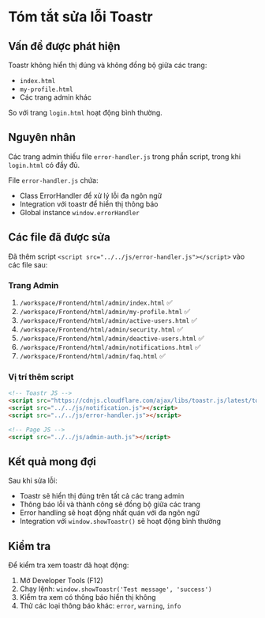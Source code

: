 # Tóm tắt sửa lỗi Toastr

## Vấn đề được phát hiện

Toastr không hiển thị đúng và không đồng bộ giữa các trang:
- `index.html` 
- `my-profile.html`
- Các trang admin khác

So với trang `login.html` hoạt động bình thường.

## Nguyên nhân

Các trang admin thiếu file `error-handler.js` trong phần script, trong khi `login.html` có đầy đủ.

File `error-handler.js` chứa:
- Class ErrorHandler để xử lý lỗi đa ngôn ngữ
- Integration với toastr để hiển thị thông báo
- Global instance `window.errorHandler`

## Các file đã được sửa

Đã thêm script `<script src="../../js/error-handler.js"></script>` vào các file sau:

### Trang Admin
1. `/workspace/Frontend/html/admin/index.html` ✅
2. `/workspace/Frontend/html/admin/my-profile.html` ✅ 
3. `/workspace/Frontend/html/admin/active-users.html` ✅
4. `/workspace/Frontend/html/admin/security.html` ✅
5. `/workspace/Frontend/html/admin/deactive-users.html` ✅
6. `/workspace/Frontend/html/admin/notifications.html` ✅
7. `/workspace/Frontend/html/admin/faq.html` ✅

### Vị trí thêm script
```html
<!-- Toastr JS -->
<script src="https://cdnjs.cloudflare.com/ajax/libs/toastr.js/latest/toastr.min.js"></script>
<script src="../../js/notification.js"></script>
<script src="../../js/error-handler.js"></script>

<!-- Page JS -->
<script src="../../js/admin-auth.js"></script>
```

## Kết quả mong đợi

Sau khi sửa lỗi:
- Toastr sẽ hiển thị đúng trên tất cả các trang admin
- Thông báo lỗi và thành công sẽ đồng bộ giữa các trang
- Error handling sẽ hoạt động nhất quán với đa ngôn ngữ
- Integration với `window.showToastr()` sẽ hoạt động bình thường

## Kiểm tra

Để kiểm tra xem toastr đã hoạt động:
1. Mở Developer Tools (F12)
2. Chạy lệnh: `window.showToastr('Test message', 'success')`
3. Kiểm tra xem có thông báo hiển thị không
4. Thử các loại thông báo khác: `error`, `warning`, `info`